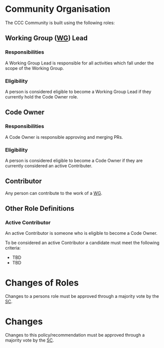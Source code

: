 # Community Organisation

The CCC Community is built using the following roles:

## Working Group ([WG]) Lead

### Responsibilities

A Working Group Lead is responsible for all activities which fall under the scope of the Working Group.

### Eligibility

A person is considered eligible to become a Working Group Lead if they currently hold the Code Owner role.

## Code Owner

### Responsibilities

A Code Owner is responsible approving and merging PRs.

### Eligibility

A person is considered eligible to become a Code Owner if they are currently considered an active Contributer.

## Contributor

Any person can contribute to the work of a [WG].


## Other Role Definitions

### Active Contributor

An active Contributor is someone who is eligible to become a Code Owner.

To be considered an active Contributor a candidate must meet the following criteria:

* TBD
* TBD

# Changes of Roles

Changes to a persons role must be approved through a majority vote by the [SC].

# Changes

Changes to this policy/recommendation must be approved through a majority vote by the [SC].

[SC]: <../../community-groups.md#steering-committee>
[WG]: <../../community-groups.md#working-groups>